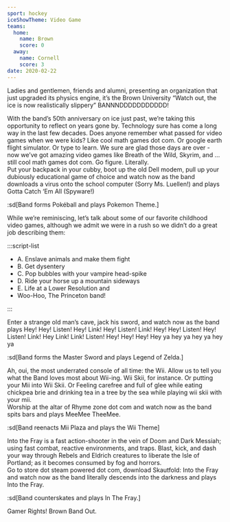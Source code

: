 ```yaml
---
sport: hockey
iceShowTheme: Video Game
teams:
  home:
    name: Brown
    score: 0
  away:
    name: Cornell
    score: 3
date: 2020-02-22
---
```


Ladies and gentlemen, friends and alumni, presenting an organization that just upgraded its physics engine, it’s the Brown University “Watch out, the ice is now realistically slippery” BANNNDDDDDDDDDDD!

With the band’s 50th anniversary on ice just past, we’re taking this opportunity to reflect on years gone by. Technology sure has come a long way in the last few decades. Does anyone remember what passed for video games when we were kids? Like cool math games dot com. Or google earth flight simulator. Or type to learn. We sure are glad those days are over - now we’ve got amazing video games like Breath of the Wild, Skyrim, and … still cool math games dot com. Go figure. Literally.\
Put your backpack in your cubby, boot up the old Dell modem, pull up your dubiously educational game of choice and watch now as the band downloads a virus onto the school computer (Sorry Ms. Luellen!) and plays Gotta Catch ‘Em All (Spyware!)

:sd[Band forms Pokéball and plays Pokemon Theme.]

While we’re reminiscing, let’s talk about some of our favorite childhood video games, although we admit we were in a rush so we didn’t do a great job describing them:

:::script-list

- A. Enslave animals and make them fight
- B. Get dysentery
- C. Pop bubbles with your vampire head-spike
- D. Ride your horse up a mountain sideways
- E. Life at a Lower Resolution and
- Woo-Hoo, The Princeton band!

:::

Enter a strange old man’s cave, jack his sword, and watch now as the band plays Hey! Hey! Listen! Hey! Link! Hey! Listen! Link! Hey! Hey! Listen! Hey! Listen! Link! Hey Link! Link! Listen! Hey! Hey! Hey! Hey ya hey ya hey ya hey ya

:sd[Band forms the Master Sword and plays Legend of Zelda.]

Ah, oui, the most underrated console of all time: the Wii. Allow us to tell you what the Band loves most about Wii-ing. Wii Skii, for instance. Or putting your Mii into Wii Skii. Or Feeling carefree and full of glee while eating chickpea brie and drinking tea in a tree by the sea while playing wii skii with your mii.\
Worship at the altar of Rhyme zone dot com and watch now as the band spits bars and plays MeeMee TheeMee.

:sd[Band reenacts Mii Plaza and plays the Wii Theme]

Into the Fray is a fast action-shooter in the vein of Doom and Dark Messiah; using fast combat, reactive environments, and traps. Blast, kick, and dash your way through Rebels and Eldrich creatures to liberate the Isle of Portland; as it becomes consumed by fog and horrors.\
Go to store dot steam powered dot com, download Skautfold: Into the Fray and watch now as the band literally descends into the darkness and plays Into the Fray.

:sd[Band counterskates and plays In The Fray.]

Gamer Rights! Brown Band Out.
